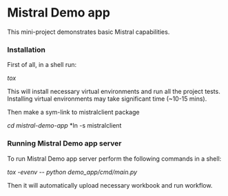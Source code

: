 Mistral Demo app
================

This mini-project demonstrates basic Mistral capabilities.


### Installation
First of all, in a shell run:

*tox*

This will install necessary virtual environments and run all the project tests. Installing virtual environments may take significant time (~10-15 mins).

Then make a sym-link to mistralclient package

*cd mistral-demo-app*
*ln -s <full-path-to-mistralclient> mistralclient

### Running Mistral Demo app server
To run Mistral Demo app server perform the following commands in a shell:

*tox -evenv -- python demo_app/cmd/main.py*

Then it will automatically upload necessary workbook and run workflow.

